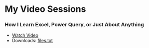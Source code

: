 # My Video Sessions

<!-- AUTO_GENERATED_START -->
### How I Learn Excel, Power Query, or Just About Anything
- [Watch Video](https://youtu.be/FmNxkwgs8lw)
- Downloads: [files.txt](sessions/session-1/files/files.txt)

<!-- AUTO_GENERATED_END -->
